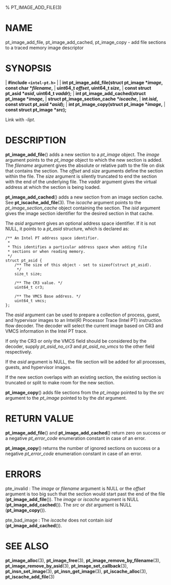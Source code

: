% PT_IMAGE_ADD_FILE(3)

<!---
 ! Copyright (c) 2015-2024, Intel Corporation
 ! SPDX-License-Identifier: BSD-3-Clause
 !
 ! Redistribution and use in source and binary forms, with or without
 ! modification, are permitted provided that the following conditions are met:
 !
 !  * Redistributions of source code must retain the above copyright notice,
 !    this list of conditions and the following disclaimer.
 !  * Redistributions in binary form must reproduce the above copyright notice,
 !    this list of conditions and the following disclaimer in the documentation
 !    and/or other materials provided with the distribution.
 !  * Neither the name of Intel Corporation nor the names of its contributors
 !    may be used to endorse or promote products derived from this software
 !    without specific prior written permission.
 !
 ! THIS SOFTWARE IS PROVIDED BY THE COPYRIGHT HOLDERS AND CONTRIBUTORS "AS IS"
 ! AND ANY EXPRESS OR IMPLIED WARRANTIES, INCLUDING, BUT NOT LIMITED TO, THE
 ! IMPLIED WARRANTIES OF MERCHANTABILITY AND FITNESS FOR A PARTICULAR PURPOSE
 ! ARE DISCLAIMED. IN NO EVENT SHALL THE COPYRIGHT OWNER OR CONTRIBUTORS BE
 ! LIABLE FOR ANY DIRECT, INDIRECT, INCIDENTAL, SPECIAL, EXEMPLARY, OR
 ! CONSEQUENTIAL DAMAGES (INCLUDING, BUT NOT LIMITED TO, PROCUREMENT OF
 ! SUBSTITUTE GOODS OR SERVICES; LOSS OF USE, DATA, OR PROFITS; OR BUSINESS
 ! INTERRUPTION) HOWEVER CAUSED AND ON ANY THEORY OF LIABILITY, WHETHER IN
 ! CONTRACT, STRICT LIABILITY, OR TORT (INCLUDING NEGLIGENCE OR OTHERWISE)
 ! ARISING IN ANY WAY OUT OF THE USE OF THIS SOFTWARE, EVEN IF ADVISED OF THE
 ! POSSIBILITY OF SUCH DAMAGE.
 !-->

# NAME

pt_image_add_file, pt_image_add_cached, pt_image_copy - add file sections to a
traced memory image descriptor


# SYNOPSIS

| **\#include `<intel-pt.h>`**
|
| **int pt_image_add_file(struct pt_image \**image*, const char \**filename*,**
|                       **uint64_t *offset*, uint64_t *size*,**
|                       **const struct pt_asid \**asid*, uint64_t *vaddr*);**
| **int pt_image_add_cached(struct pt_image \**image*,**
|                         **struct pt_image_section_cache \**iscache*,**
|                         **int *isid*, const struct pt_asid \**asid*);**
| **int pt_image_copy(struct pt_image \**image*,**
|                   **const struct pt_image \**src*);**

Link with *-lipt*.


# DESCRIPTION

**pt_image_add_file**() adds a new section to a *pt_image* object.  The *image*
argument points to the *pt_image* object to which the new section is added.  The
*filename* argument gives the absolute or relative path to the file on disk that
contains the section.  The *offset* and *size* arguments define the section
within the file.  The *size* argument is silently truncated to end the section
with the end of the underlying file.  The *vaddr* argument gives the virtual
address at which the section is being loaded.

**pt_image_add_cached**() adds a new section from an image section cache.  See
**pt_iscache_add_file**(3).  The *iscache* argument points to the
*pt_image_section_cache* object containing the section.  The *isid* argument
gives the image section identifier for the desired section in that cache.

The *asid* argument gives an optional address space identifier.  If it is not
NULL, it points to a *pt_asid* structure, which is declared as:

~~~{.c}
/** An Intel PT address space identifier.
 *
 * This identifies a particular address space when adding file
 * sections or when reading memory.
 */
struct pt_asid {
	/** The size of this object - set to sizeof(struct pt_asid).
	 */
	size_t size;

	/** The CR3 value. */
	uint64_t cr3;

	/** The VMCS Base address. */
	uint64_t vmcs;
};
~~~

The *asid* argument can be used to prepare a collection of process, guest, and
hypervisor images to an Intel(R) Processor Trace (Intel PT) instruction flow
decoder.  The decoder will select the current image based on CR3 and VMCS
information in the Intel PT trace.

If only the CR3 or only the VMCS field should be considered by the decoder,
supply *pt_asid_no_cr3* and *pt_asid_no_vmcs* to the other field respectively.

If the *asid* argument is NULL, the file section will be added for all
processes, guests, and hypervisor images.

If the new section overlaps with an existing section, the existing section is
truncated or split to make room for the new section.

**pt_image_copy**() adds file sections from the *pt_image* pointed to by the
*src* argument to the *pt_image* pointed to by the *dst* argument.


# RETURN VALUE

**pt_image_add_file**() and **pt_image_add_cached**() return zero on success or
a negative *pt_error_code* enumeration constant in case of an error.

**pt_image_copy**() returns the number of ignored sections on success or a
negative *pt_error_code* enumeration constant in case of an error.


# ERRORS

pte_invalid
:   The *image* or *filename* argument is NULL or the *offset* argument is too
    big such that the section would start past the end of the file
    (**pt_image_add_file**()).
    The *image* or *iscache* argument is NULL (**pt_image_add_cached**()).
    The *src* or *dst* argument is NULL (**pt_image_copy**()).

pte_bad_image
:   The *iscache* does not contain *isid* (**pt_image_add_cached**()).


# SEE ALSO

**pt_image_alloc**(3), **pt_image_free**(3),
**pt_image_remove_by_filename**(3), **pt_image_remove_by_asid**(3),
**pt_image_set_callback**(3), **pt_insn_set_image**(3),
**pt_insn_get_image**(3), **pt_iscache_alloc**(3), **pt_iscache_add_file**(3)
